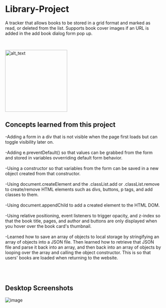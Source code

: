 # Library-Project


A tracker that allows books to be stored in a grid format and marked as read, or deleted from the list.  Supports book cover images if an URL is added in the add book dialog form pop up.

<br />

[<img alt="alt_text" width="200px" src="https://user-images.githubusercontent.com/91037796/151688958-059ec882-a5ee-41cc-8985-c9ed26969de3.png" />](https://mike11199.github.io/Library-Project/)

<h2>Concepts learned from this project</h2>

-Adding a form in a div that is not visible when the page first loads but can toggle visibility later on.  </br></br>
-Adding e.preventDefault() so that values can be grabbed from the form and stored in variables ovverriding default form behavior.  </br></br>
-Using a constructor so that variables from the form can be saved in a new object created from that constructor. </br></br>
-Using document.createElement and the .classList.add or .classList.remove to create/remove HTML elements such as divs, buttons, p tags, and add classes to them.</br></br>
-Using document.appendChild to add a created element to the HTML DOM.</br></br>
-Using relative positioning, event listeners to trigger opacity, and z-index so that the book title, pages, and author and buttons are only displayed when you hover over the book card's thumbnail.</br></br>
-Learned how to save an array of objects to local storage by stringifying an array of objects into a JSON file.  Then learned how to retrieve that JSON file and parse it back into an array, and then back into an array of objects by looping over the array and calling the object constructor. This is so that users' books are loaded when returning to the website. </br></br>




<br />






<h2>Desktop Screenshots</h2>

![image](https://user-images.githubusercontent.com/91037796/153800881-f7831570-19a1-4e3a-ad44-b0dfcf029f3c.png)

